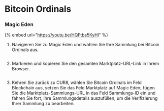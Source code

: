 # Bitcoin Ordinals

### Magic Eden

{% embed url="https://youtu.be/HQFtbs5KyHI" %}

1. Navigieren Sie zu Magic Eden und wählen Sie Ihre Sammlung bei Bitcoin Ordinals aus.

<figure><img src="../../.gitbook/assets/Screenshot 2025-01-31 at 12.43.44.png" alt=""><figcaption></figcaption></figure>

2. Markieren und kopieren Sie den gesamten Marktplatz-URL-Link in Ihrem Browser.

<figure><img src="../../.gitbook/assets/Screenshot 2025-01-31 at 12.46.23.png" alt=""><figcaption></figcaption></figure>

3. Kehren Sie zurück zu CUR8, wählen Sie Bitcoin Ordinals im Feld Blockchain aus, setzen Sie das Feld Marktplatz auf Magic Eden, fügen Sie die Marktplatz-Sammlungs-URL in das Feld Sammlungs-ID ein und fahren Sie fort, Ihre Sammlungsdetails auszufüllen, um die Verifizierung Ihrer Sammlung zu bearbeiten.

<figure><img src="../../.gitbook/assets/Screenshot 2025-01-31 at 12.47.06.png" alt=""><figcaption></figcaption></figure>
